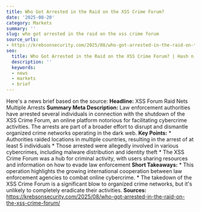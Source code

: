 ```yaml
---
title: Who Got Arrested in the Raid on the XSS Crime Forum?
date: '2025-08-20'
category: Markets
summary: ''
slug: who got arrested in the raid on the xss crime forum
source_urls:
- https://krebsonsecurity.com/2025/08/who-got-arrested-in-the-raid-on-the-xss-crime-forum/
seo:
  title: Who Got Arrested in the Raid on the XSS Crime Forum? | Hash n Hedge
  description: ''
  keywords:
  - news
  - markets
  - brief
---
```


Here's a news brief based on the source:  **Headline:** XSS Forum Raid Nets Multiple Arrests  **Summary Meta Description:** Law enforcement authorities have arrested several individuals in connection with the shutdown of the XSS Crime Forum, an online platform notorious for facilitating cybercrime activities. The arrests are part of a broader effort to disrupt and dismantle organized crime networks operating in the dark web.  **Key Points:**  * Authorities raided locations in multiple countries, resulting in the arrest of at least 5 individuals * Those arrested were allegedly involved in various cybercrimes, including malware distribution and identity theft * The XSS Crime Forum was a hub for criminal activity, with users sharing resources and information on how to evade law enforcement  **Short Takeaways:**  * This operation highlights the growing international cooperation between law enforcement agencies to combat online cybercrime. * The takedown of the XSS Crime Forum is a significant blow to organized crime networks, but it's unlikely to completely eradicate their activities.  **Sources:** https://krebsonsecurity.com/2025/08/who-got-arrested-in-the-raid-on-the-xss-crime-forum/ 
